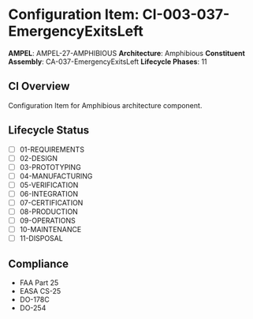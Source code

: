 # Configuration Item: CI-003-037-EmergencyExitsLeft

**AMPEL**: AMPEL-27-AMPHIBIOUS
**Architecture**: Amphibious
**Constituent Assembly**: CA-037-EmergencyExitsLeft
**Lifecycle Phases**: 11

## CI Overview
Configuration Item for Amphibious architecture component.

## Lifecycle Status
- [ ] 01-REQUIREMENTS
- [ ] 02-DESIGN
- [ ] 03-PROTOTYPING
- [ ] 04-MANUFACTURING
- [ ] 05-VERIFICATION
- [ ] 06-INTEGRATION
- [ ] 07-CERTIFICATION
- [ ] 08-PRODUCTION
- [ ] 09-OPERATIONS
- [ ] 10-MAINTENANCE
- [ ] 11-DISPOSAL

## Compliance
- FAA Part 25
- EASA CS-25
- DO-178C
- DO-254
